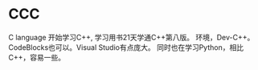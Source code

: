 # CCC
C language
开始学习C++, 学习用书21天学通C++第八版。
环境，Dev-C++。CodeBlocks也可以。Visual Studio有点庞大。
同时也在学习Python，相比C++，容易一些。
